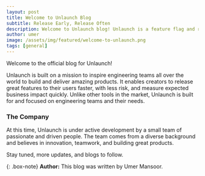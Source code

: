 ```yaml
---
layout: post
title: Welcome to Unlaunch Blog
subtitle: Release Early, Release Often
description: Welcome to Unlaunch blog! Unlaunch is a feature flag and rollout management system for engineers.
author: umer
image: /assets/img/featured/welcome-to-unlaunch.png
tags: [general]
---
```


Welcome to the official blog for Unlaunch!

Unlaunch is built on a mission to inspire engineering teams all over the world to build and deliver amazing products. It enables creators to release great features to their users faster, with less risk, and measure expected business impact quickly. Unlike other tools in the market, Unlaunch is built for and focused on engineering teams and their needs. 

### The Company

At this time, Unlaunch is under active development by a small team of passionate and driven people. The team comes from a diverse background and believes in innovation, teamwork, and building great products.

Stay tuned, more updates, and blogs to follow.

{: .box-note}
**Author:** This blog was written by Umer Mansoor.